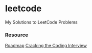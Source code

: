 # leetcode
My Solutions to LeetCode Problems

### Resource 
[Roadmap](https://neetcode.io/roadmap)
[Cracking the Coding Interview](https://github.com/Avinash987/Coding/blob/master/Cracking-the-Coding-Interview-6th-Edition-189-Programming-Questions-and-Solutions.pdf)
